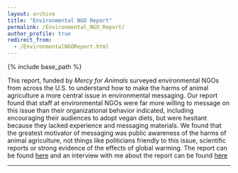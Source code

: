 ```yaml
---
layout: archive
title: "Environmental NGO Report"
permalink: /Environmental_NGO_Report/
author_profile: true
redirect_from:
  - /EnvironmentalNGOReport.html
---
```

{% include base_path %}

This report, funded by _Mercy for Animals_ surveyed environmental NGOs from across the U.S. to understand how to make the harms of animal agriculture a more central issue in environmental messaging. Our report found that staff at environmental NGOs were far more willing to message on this issue than their organizational behavior indicated, including encouraging their audiences to adopt vegan diets, but were hesitant because they lacked experience and messaging materials. We found that the greatest motivator of messaging was public awareness of the harms of animal agriculture, not things like politicians friendly to this issue, scientific reports or strong evidence of the effects of global warming. The report can be found [here](https://go.mercyforanimals.org/l/939853/2023-11-30/4945y/939853/1701366193YwINkysU/Willing_but_Uncertain.pdf) and an interview with me about the report can be found [here](https://drive.google.com/file/d/1KmV3lBTB4oNX0tNlkD9p9K3RM9N5KBSb/view?usp=sharing)

 
---

